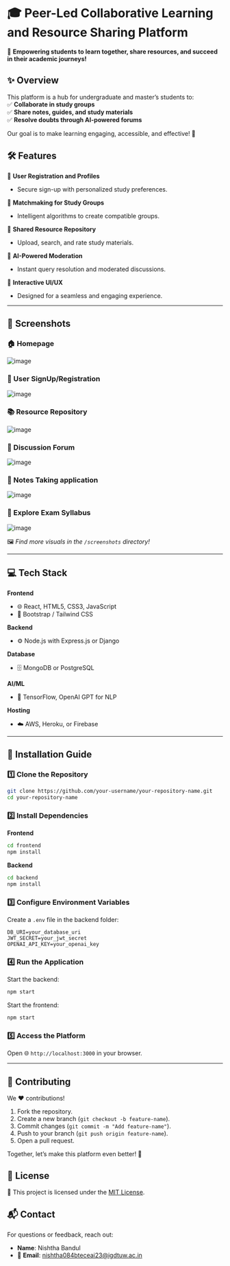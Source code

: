 
# 🎓 **Peer-Led Collaborative Learning and Resource Sharing Platform**  

🚀 **Empowering students to learn together, share resources, and succeed in their academic journeys!**  

## ✨ **Overview**  
This platform is a hub for undergraduate and master’s students to:  
✅ **Collaborate in study groups**  
✅ **Share notes, guides, and study materials**  
✅ **Resolve doubts through AI-powered forums**  

Our goal is to make learning engaging, accessible, and effective! 🌟  

## 🛠️ **Features**  
💼 **User Registration and Profiles**  
- Secure sign-up with personalized study preferences.  

🤝 **Matchmaking for Study Groups**  
- Intelligent algorithms to create compatible groups.  

📂 **Shared Resource Repository**  
- Upload, search, and rate study materials.  

🤖 **AI-Powered Moderation**  
- Instant query resolution and moderated discussions.  

🎨 **Interactive UI/UX**  
- Designed for a seamless and engaging experience.  

---

## 📸 **Screenshots**  

### **🏠 Homepage**  
![image](https://github.com/user-attachments/assets/fe16f10e-0db5-4f24-8ff4-57e692f97a6f)


### **👤 User SignUp/Registration**   
![image](https://github.com/user-attachments/assets/98d5c0b9-1a29-4b1b-ade6-5a0a37bc01e6)


### **📚 Resource Repository**  
![image](https://github.com/user-attachments/assets/d847d8e8-23c2-4623-a4c6-5e96ec298991)


### **💬 Discussion Forum**   
![image](https://github.com/user-attachments/assets/e62340f8-5db2-4657-aba3-dfea54e19430)


### **🤖 Notes Taking application** 
![image](https://github.com/user-attachments/assets/a47d0b48-002c-4664-864a-32682b15f2ef)


### **🤖 Explore Exam Syllabus**
![image](https://github.com/user-attachments/assets/c95812b6-bed1-4eee-b1cd-de16722b886e)




🖼️ *Find more visuals in the `/screenshots` directory!*  

---

## 💻 **Tech Stack**  

**Frontend**  
- 🌐 React, HTML5, CSS3, JavaScript  
- 🎨 Bootstrap / Tailwind CSS  

**Backend**  
- ⚙️ Node.js with Express.js or Django  

**Database**  
- 🗄️ MongoDB or PostgreSQL  

**AI/ML**  
- 🤖 TensorFlow, OpenAI GPT for NLP  

**Hosting**  
- ☁️ AWS, Heroku, or Firebase  

---

## 🔧 **Installation Guide**  

### **1️⃣ Clone the Repository**  
```bash  
git clone https://github.com/your-username/your-repository-name.git  
cd your-repository-name  
```  

### **2️⃣ Install Dependencies**  
**Frontend**  
```bash  
cd frontend  
npm install  
```  
**Backend**  
```bash  
cd backend  
npm install  
```  

### **3️⃣ Configure Environment Variables**  
Create a `.env` file in the backend folder:  
```plaintext  
DB_URI=your_database_uri  
JWT_SECRET=your_jwt_secret  
OPENAI_API_KEY=your_openai_key  
```  

### **4️⃣ Run the Application**  
Start the backend:  
```bash  
npm start  
```  
Start the frontend:  
```bash  
npm start  
```  

### **5️⃣ Access the Platform**  
Open 🌐 `http://localhost:3000` in your browser.  

---

## 🤝 **Contributing**  
We ❤️ contributions!  

1. Fork the repository.  
2. Create a new branch (`git checkout -b feature-name`).  
3. Commit changes (`git commit -m "Add feature-name"`).  
4. Push to your branch (`git push origin feature-name`).  
5. Open a pull request.  

Together, let’s make this platform even better! 🚀  


## 📜 **License**  
📖 This project is licensed under the [MIT License](LICENSE).  


## 📬 **Contact**  

For questions or feedback, reach out:  
- **Name**: Nishtha Bandul 
- 📧 **Email**: nishtha084bteceai23@igdtuw.ac.in 
